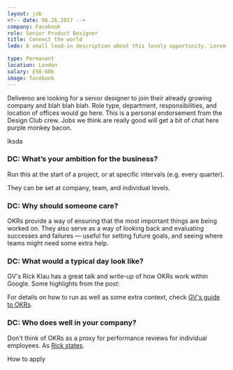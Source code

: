 ```yaml
---
layout: job
<!-- date: 06.26.2017 -->
company: Facebook
role: Senior Product Designer
title: Connect the world
lede: A small lead-in description about this lovely opportunity. Lorem ipsum dolar sit amet dolar bacon ipsum etc.

type: Permanent
location: London
salary: £50-60k
image: facebook
---
```


<span class="text-heavy">Deliveroo are looking for a senior designer to join their already growing company and blah blah blah. Role type, department, responsibilities, and location of offices would go here. This is a personal endorsement from the Design Club crew. Jobs we think are really good will get a bit of chat here purple monkey bacon.</span>

<div class="job-box text-body u-margin-Vl">
  lksda
</div>

### DC: What’s your ambition for the business?
Run this at the start of a project, or at specific intervals (e.g. every quarter).

They can be set at company, team, and individual levels.

### DC: Why should someone care?
OKRs provide a way of ensuring that the most important things are being worked on. They also serve as a way of looking back and evaluating successes and failures — useful for setting future goals, and seeing where teams might need some extra help.

### DC: What would a typical day look like?
GV's Rick Klau has a great talk and write-up of how OKRs work within Google. Some highlights from the post:

For details on how to run as well as some extra context, check [GV's guide to OKRs][gv-guide].

### DC: Who does well in your company?
Don't think of OKRs as a proxy for performance reviews for individual employees. As [Rick states][gv-guide].

<div class="job-box text-body u-margin-Vl">
  How to apply
</div>

[gv-guide]: https://library.gv.com/how-google-sets-goals-okrs-a1f69b0b72c7#.tfwiuenot
